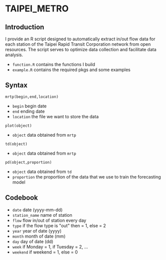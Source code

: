# TAIPEI_METRO

## Introduction

I provide an R script designed to automatically extract in/out flow data for each station of the Taipei Rapid Transit Corporation network from open resources. The script serves to optimize data collection and facilitate data analysis.

* `function.R` contains the functions I build
* `example.R` contains the required pkgs and some examples

## Syntax

`mrtp(begin,end,location)`

* `begin` begin date
* `end` ending date
* `location` the file we want to store the data

`plot(object)`

* `object` data obtained from `mrtp`

`td(object)`

* `object` data obtained from `mrtp`

`pd(object,proportion)`

* `object` data obtained from `td`
* `proportion` the proportion of the data that we use to train the forecasting model

## Codebook

* `date` date (yyyy-mm-dd)
* `station_name` name of station
* `flow` flow in/out of station every day
* `type` if the flow type is "out" then = 1, else = 2
* `year` year of date (yyyy)
* `month` month of date (mm)
* `day` day of date (dd)
* `week` if Monday = 1, if Tuesday = 2, ...
* `weekend` if weekend = 1, else = 0
